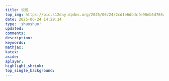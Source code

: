 ```yaml
---
title: 说说
top_img: https://pic.s12day.dpdns.org/2025/06/24/2cd1e6dbdcfe98eb5d765abed14a7ef8.jpg
date: 2025-06-24 14:29:14
type: 'shuoshuo'
updated:
comments:
description:
keywords:
mathjax:
katex:
aside:
aplayer:
highlight_shrink:
top_single_background:
---
```

